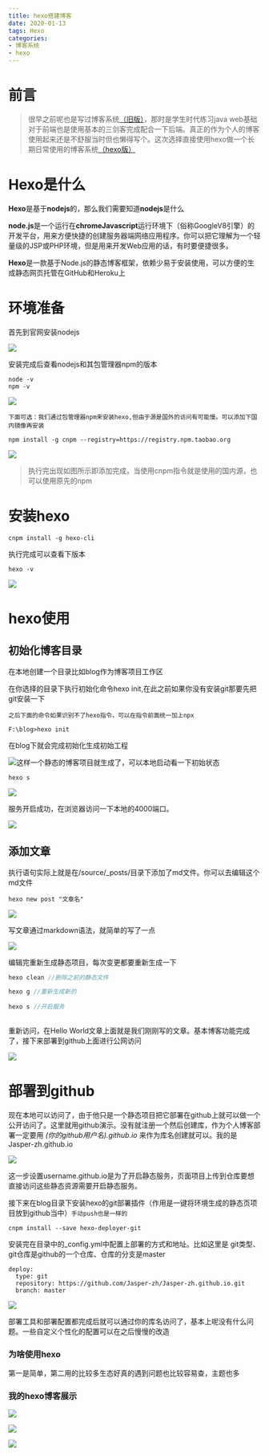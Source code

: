 ```yaml
---
title: hexo搭建博客
date: 2020-01-13
tags: Hexo
categories: 
- 博客系统
- hexo
---
```




# 前言

> 很早之前呢也是写过博客系统[（旧版）](www.yournotes.cn)，那时是学生时代练习java web基础对于前端也是使用基本的三剑客完成配合一下后端。真正的作为个人的博客使用起来还是不舒服当时但也懒得写个。这次选择直接使用hexo做一个长期日常使用的博客系统[（hexo版）](Jasper-zh.github.io)

# Hexo是什么

**Hexo**是基于**nodejs**的，那么我们需要知道**nodejs**是什么

**node.js**是一个运行在**chromeJavascript**运行环境下（俗称GoogleV8引擎）的开发平台，用来方便快捷的创建服务器端网络应用程序。你可以把它理解为一个轻量级的JSP或PHP环境，但是用来开发Web应用的话，有时要便捷很多。

**Hexo**是一款基于Node.js的静态博客框架，依赖少易于安装使用，可以方便的生成静态网页托管在GitHub和Heroku上

#  环境准备

首先到官网安装nodejs

![](https://gitee-blogimage.oss-cn-beijing.aliyuncs.com/blogImage/hexo搭建博客/01.png)

安装完成后查看nodejs和其包管理器npm的版本

```shell
node -v
npm -v
```

![](https://gitee-blogimage.oss-cn-beijing.aliyuncs.com/blogImage/hexo搭建博客/02.png)

`下面可选：我们通过包管理器npm来安装hexo,但由于源是国外的访问有可能慢。可以添加下国内镜像再安装`

```shell
npm install -g cnpm --registry=https://registry.npm.taobao.org
```

![](https://gitee-blogimage.oss-cn-beijing.aliyuncs.com/blogImage/hexo搭建博客/03.png)

> 执行完出现如图所示即添加完成，当使用cnpm指令就是使用的国内源，也可以使用原先的npm



# 安装hexo

```shell
cnpm install -g hexo-cli
```

执行完成可以查看下版本

```shell
hexo -v
```

![](https://gitee-blogimage.oss-cn-beijing.aliyuncs.com/blogImage/hexo搭建博客/04.png)



#  hexo使用

##  初始化博客目录

在本地创建一个目录比如blog作为博客项目工作区

在你选择的目录下执行初始化命令hexo init,在此之前如果你没有安装git那要先把git安装一下

`之后下面的命令如果识别不了hexo指令，可以在指令前面统一加上npx`

```shell
F:\blog>hexo init
```

在blog下就会完成初始化生成初始工程

![](https://gitee-blogimage.oss-cn-beijing.aliyuncs.com/blogImage/hexo搭建博客/05.png)这样一个静态的博客项目就生成了，可以本地启动看一下初始状态

```
hexo s
```

![](https://gitee-blogimage.oss-cn-beijing.aliyuncs.com/blogImage/hexo搭建博客/06.png)

服务开启成功，在浏览器访问一下本地的4000端口。

![](https://gitee-blogimage.oss-cn-beijing.aliyuncs.com/blogImage/hexo搭建博客/07.png)



## 添加文章

执行语句实际上就是在/source/_posts/目录下添加了md文件。你可以去编辑这个md文件

```
hexo new post "文章名"
```

![](https://gitee-blogimage.oss-cn-beijing.aliyuncs.com/blogImage/hexo搭建博客/09.png)

写文章通过markdown语法，就简单的写了一点

![](https://gitee-blogimage.oss-cn-beijing.aliyuncs.com/blogImage/hexo搭建博客/10.png)

编辑完重新生成静态项目，每次变更都要重新生成一下

```java
hexo clean //删除之前的静态文件

hexo g //重新生成新的
    
hexo s //开启服务
    
```

重新访问，在Hello World文章上面就是我们刚刚写的文章。基本博客功能完成了，接下来部署到github上面进行公网访问

![](https://gitee-blogimage.oss-cn-beijing.aliyuncs.com/blogImage/hexo搭建博客/11.png)





# 部署到github

现在本地可以访问了，由于他只是一个静态项目把它部署在github上就可以做一个公开访问了。这里就用github演示。没有就注册一个然后创建库，作为个人博客部署一定要用  *(你的github用户名).github.io*  来作为库名创建就可以。我的是Jasper-zh.github.io 

![](https://gitee-blogimage.oss-cn-beijing.aliyuncs.com/blogImage/hexo搭建博客/12.png)

这一步设置username.github.io是为了开启静态服务，页面项目上传到仓库要想直接访问这些静态资源需要开启静态服务。

接下来在blog目录下安装hexo的git部署插件（作用是一键将环境生成的静态页项目放到github当中）`手动push也是一样的`

```shell
cnpm install --save hexo-deployer-git
```

安装完在目录中的_config.yml中配置上部署的方式和地址。比如这里是  git类型、git仓库是github的一个仓库、仓库的分支是master

```shell
deploy:
  type: git
  repository: https://github.com/Jasper-zh/Jasper-zh.github.io.git
  branch: master
```

![](https://gitee-blogimage.oss-cn-beijing.aliyuncs.com/blogImage/hexo搭建博客/13.png)

部署工具和部署配置都完成后就可以通过你的库名访问了，基本上呢没有什么问题。一些自定义个性化的配置可以在之后慢慢的改造



### 为啥使用hexo

第一是简单，第二用的比较多生态好真的遇到问题也比较容易查，主题也多



### 我的hexo博客展示

![](https://gitee-blogimage.oss-cn-beijing.aliyuncs.com/blogImage/hexo搭建博客/14.png)

![](https://gitee-blogimage.oss-cn-beijing.aliyuncs.com/blogImage/hexo搭建博客/15.png)

![](https://gitee-blogimage.oss-cn-beijing.aliyuncs.com/blogImage/hexo搭建博客/16.png)


